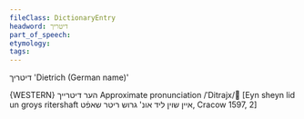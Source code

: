 ```yaml
---
fileClass: DictionaryEntry
headword: דיטריך
part_of_speech: 
etymology: 
tags: 
---
```

דיטריך
'Dietrich (German name)'

{WESTERN}
הער דיטרייך
Approximate pronunciation /ˈDitrajx/
[Eyn sheyn lid un groys ritershaft איין שוין ליד אונ' גרוש ריטר שאפֿט, Cracow 1597, 2]